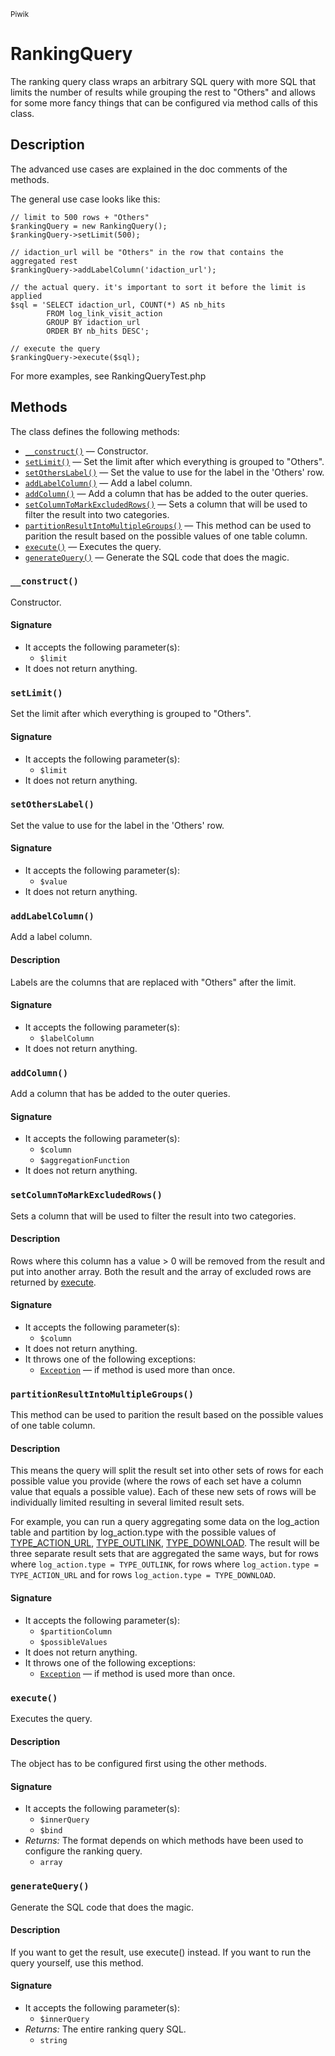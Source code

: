 <small>Piwik</small>

RankingQuery
============

The ranking query class wraps an arbitrary SQL query with more SQL that limits the number of results while grouping the rest to &quot;Others&quot; and allows for some more fancy things that can be configured via method calls of this class.

Description
-----------

The
advanced use cases are explained in the doc comments of the methods.

The general use case looks like this:

    // limit to 500 rows + "Others"
    $rankingQuery = new RankingQuery();
    $rankingQuery->setLimit(500);

    // idaction_url will be "Others" in the row that contains the aggregated rest
    $rankingQuery->addLabelColumn('idaction_url');

    // the actual query. it's important to sort it before the limit is applied
    $sql = 'SELECT idaction_url, COUNT(*) AS nb_hits
            FROM log_link_visit_action
            GROUP BY idaction_url
            ORDER BY nb_hits DESC';

    // execute the query
    $rankingQuery->execute($sql);

For more examples, see RankingQueryTest.php


Methods
-------

The class defines the following methods:

- [`__construct()`](#__construct) &mdash; Constructor.
- [`setLimit()`](#setLimit) &mdash; Set the limit after which everything is grouped to "Others".
- [`setOthersLabel()`](#setOthersLabel) &mdash; Set the value to use for the label in the 'Others' row.
- [`addLabelColumn()`](#addLabelColumn) &mdash; Add a label column.
- [`addColumn()`](#addColumn) &mdash; Add a column that has be added to the outer queries.
- [`setColumnToMarkExcludedRows()`](#setColumnToMarkExcludedRows) &mdash; Sets a column that will be used to filter the result into two categories.
- [`partitionResultIntoMultipleGroups()`](#partitionResultIntoMultipleGroups) &mdash; This method can be used to parition the result based on the possible values of one table column.
- [`execute()`](#execute) &mdash; Executes the query.
- [`generateQuery()`](#generateQuery) &mdash; Generate the SQL code that does the magic.

<a name="__construct" id="__construct"></a>
### `__construct()`

Constructor.

#### Signature

- It accepts the following parameter(s):
    - `$limit`
- It does not return anything.

<a name="setlimit" id="setlimit"></a>
### `setLimit()`

Set the limit after which everything is grouped to "Others".

#### Signature

- It accepts the following parameter(s):
    - `$limit`
- It does not return anything.

<a name="setotherslabel" id="setotherslabel"></a>
### `setOthersLabel()`

Set the value to use for the label in the 'Others' row.

#### Signature

- It accepts the following parameter(s):
    - `$value`
- It does not return anything.

<a name="addlabelcolumn" id="addlabelcolumn"></a>
### `addLabelColumn()`

Add a label column.

#### Description

Labels are the columns that are replaced with "Others" after the limit.

#### Signature

- It accepts the following parameter(s):
    - `$labelColumn`
- It does not return anything.

<a name="addcolumn" id="addcolumn"></a>
### `addColumn()`

Add a column that has be added to the outer queries.

#### Signature

- It accepts the following parameter(s):
    - `$column`
    - `$aggregationFunction`
- It does not return anything.

<a name="setcolumntomarkexcludedrows" id="setcolumntomarkexcludedrows"></a>
### `setColumnToMarkExcludedRows()`

Sets a column that will be used to filter the result into two categories.

#### Description

Rows where this column has a value > 0 will be removed from the result and put
into another array. Both the result and the array of excluded rows are returned
by [execute](#execute).

#### Signature

- It accepts the following parameter(s):
    - `$column`
- It does not return anything.
- It throws one of the following exceptions:
    - [`Exception`](http://php.net/class.Exception) &mdash; if method is used more than once.

<a name="partitionresultintomultiplegroups" id="partitionresultintomultiplegroups"></a>
### `partitionResultIntoMultipleGroups()`

This method can be used to parition the result based on the possible values of one table column.

#### Description

This means the query will split the result set into other sets of rows
for each possible value you provide (where the rows of each set have a column value
that equals a possible value). Each of these new sets of rows will be individually
limited resulting in several limited result sets.

For example, you can run a query aggregating some data on the log_action table and
partition by log_action.type with the possible values of [TYPE_ACTION_URL](#),
[TYPE_OUTLINK](#), [TYPE_DOWNLOAD](#). The result will be three separate result sets
that are aggregated the same ways, but for rows where `log_action.type = TYPE_OUTLINK`,
for rows where `log_action.type = TYPE_ACTION_URL` and for rows `log_action.type = TYPE_DOWNLOAD`.

#### Signature

- It accepts the following parameter(s):
    - `$partitionColumn`
    - `$possibleValues`
- It does not return anything.
- It throws one of the following exceptions:
    - [`Exception`](http://php.net/class.Exception) &mdash; if method is used more than once.

<a name="execute" id="execute"></a>
### `execute()`

Executes the query.

#### Description

The object has to be configured first using the other methods.

#### Signature

- It accepts the following parameter(s):
    - `$innerQuery`
    - `$bind`
- _Returns:_ The format depends on which methods have been used to configure the ranking query.
    - `array`

<a name="generatequery" id="generatequery"></a>
### `generateQuery()`

Generate the SQL code that does the magic.

#### Description

If you want to get the result, use execute() instead. If you want to run the query
yourself, use this method.

#### Signature

- It accepts the following parameter(s):
    - `$innerQuery`
- _Returns:_ The entire ranking query SQL.
    - `string`

